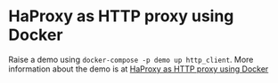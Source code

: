 # HaProxy as HTTP proxy using Docker

Raise a demo using `docker-compose -p demo up http_client`. More information about the demo is at [HaProxy as HTTP proxy using Docker](https://www.rokpoto.com/haproxy-http-proxy-docker/)
